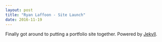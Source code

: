 ```yaml
---
layout: post
title: "Ryan Laffoon - Site Launch"
date: 2016-11-19
---
```


Finally got around to putting a portfolio site together. 
Powered by [Jekyll](http://jekyllrb.com).
